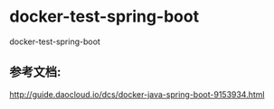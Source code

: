 # docker-test-spring-boot
docker-test-spring-boot
## 参考文档:
http://guide.daocloud.io/dcs/docker-java-spring-boot-9153934.html
